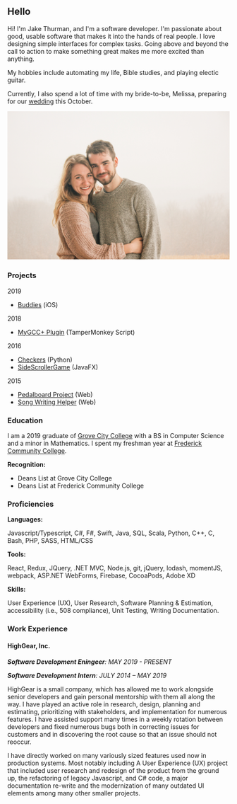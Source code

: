 ## Hello

Hi! I'm Jake Thurman, and I'm a software developer.
I'm passionate about good, usable software that makes it into the hands of real people.
I love designing simple interfaces for complex tasks.
Going above and beyond the call to action to make something great makes me more excited than anything. 

My hobbies include automating my life, Bible studies, and playing electic guitar.

Currently, I also spend a lot of time with my bride-to-be, Melissa, preparing for our [wedding](https://www.melissaandjake.com) this October.

![Engagement Photo](./images/bridetobe.jpg)


### Projects

2019

- [Buddies](./site/buddiesIOSProject.html) (iOS)

2018

- [MyGCC+ Plugin](./site/mygccPlusProject.html) (TamperMonkey Script)

2016

- [Checkers](./site/checkersProjects.html) (Python)
- [SideScrollerGame](./site/sideScrollerGame.html) (JavaFX)

2015

- [Pedalboard Project](./site/pedalboardProject.html) (Web)
- [Song Writing Helper](./site/rhymerProject.html) (Web)


### Education

I am a 2019 graduate of [Grove City College](https://www.gcc.edu) with a BS in Computer Science and a minor in Mathematics.
I spent my freshman year at [Frederick Community College](https://www.frederick.edu).

**Recognition:**
- Deans List at Grove City College
- Deans List at Frederick Community College

### Proficiencies

**Languages:**

Javascript/Typescript, C#, F#, Swift, Java, SQL,
Scala, Python, C++, C, Bash, PHP, SASS,
HTML/CSS

**Tools:**

React, Redux, JQuery, .NET MVC, Node.js, git,
jQuery, lodash, momentJS, webpack, ASP.NET
WebForms, Firebase, CocoaPods, Adobe XD

**Skills:**

User Experience (UX), User Research, Software
Planning & Estimation, accessibility (i.e., 508
compliance), Unit Testing, Writing
Documentation.


### Work Experience

#### HighGear, Inc.

_**Software Development Eningeer**: MAY 2019 - PRESENT_

_**Software Development Intern**: JULY 2014 – MAY 2019_

HighGear is a small company, which has allowed me to work alongside senior developers and gain personal mentorship with them all along the way.
I have played an active role in research, design, planning and estimating, prioritizing with stakeholders, and implementation for numerous features.
I have assisted support many times in a weekly rotation between developers and fixed numerous bugs both in correcting issues for customers and in discovering the root cause so that an issue should not reoccur. 

I have directly worked on many variously sized features used now in production systems. Most notably including A User Experience (UX) project that included user research and redesign of the product from the ground up, the refactoring of legacy Javascript, and C# code, a major documentation re-write and the modernization of many outdated UI elements among many other smaller projects.



